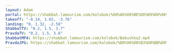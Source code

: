 ```yaml
---
layout: Adam
portal: https://shabbat.lamourism.com/kolobok/%D0%A6%D0%BE%D0%B9%D0%96%D0%AB%D0%92/%D0%9F%D1%83%D1%82%D0%B8%D0%BD%D0%92%D0%9E%D0%A0/scene.gltf
takeoff: "-0.14, 1.65, -3.76"
landing: "0, 1.32, -2.58"
ShabbatTV: "0.2, 1.5, 3.7"
PravdaTV: "0.2, 1.5, 3.8"
ShabbatMP4: https://shabbat.lamourism.com/kolobok/Babushka2.mp4
PravdaJPG: https://shabbat.lamourism.com/kolobok/%D0%98%D0%B3%D0%BB%D0%B0.jpg
---
```

